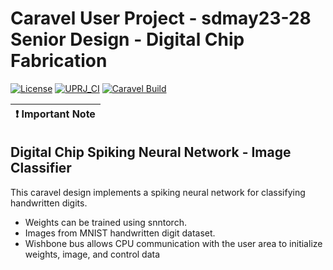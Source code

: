 # Caravel User Project - sdmay23-28 Senior Design - Digital Chip Fabrication

[![License](https://img.shields.io/badge/License-Apache%202.0-blue.svg)](https://opensource.org/licenses/Apache-2.0) [![UPRJ_CI](https://github.com/efabless/caravel_project_example/actions/workflows/user_project_ci.yml/badge.svg)](https://github.com/efabless/caravel_project_example/actions/workflows/user_project_ci.yml) [![Caravel Build](https://github.com/efabless/caravel_project_example/actions/workflows/caravel_build.yml/badge.svg)](https://github.com/efabless/caravel_project_example/actions/workflows/caravel_build.yml)

| :exclamation: Important Note            |
|-----------------------------------------|

## Digital Chip Spiking Neural Network - Image Classifier

This caravel design implements a spiking neural network for classifying handwritten digits.
 - Weights can be trained using snntorch.
 - Images from MNIST handwritten digit dataset.
 - Wishbone bus allows CPU communication with the user area to initialize weights, image, and control data
